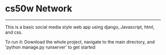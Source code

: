 # cs50w Network

----
This is a basic social media style web app using django, Javascript, html, and css. 

To run it:
Download the whole project, navigate to the main directory, and 'python manage.py runserver' to get started
